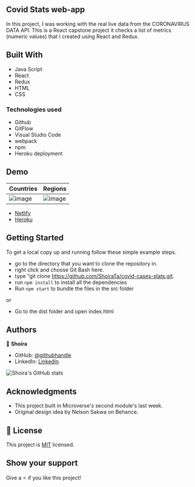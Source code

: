 ## Covid Stats web-app

In this project, I was working with the real live data from the CORONAVIRUS DATA API. This is a React capstone project it checks a list of metrics (numeric values) that I created using React and Redux.

## Built With

- Java Script
- React
- Redux
- HTML
- CSS

### Technologies used

- Github
- GitFlow
- Visual Studio Code
- webpack
- npm
- Heroku deployment

## Demo

Countries  | Regions
------------- | -------------
![image](https://user-images.githubusercontent.com/77038610/148232117-af401d3d-e9f6-4357-b633-e80b36ec3e59.png)  | ![image](https://user-images.githubusercontent.com/77038610/148232222-9e686700-c088-4a2a-bddc-b8070d7509ed.png)
- [Netlify]()
- [Heroku]()

## Getting Started

To get a local copy up and running follow these simple example steps.

- go to the directory that you want to clone the repository in.
- right click and choose Git Bash here.
- type "git clone https://github.com/ShoiraTa/covid-cases-stats.git.
- run `npm install` to install all the dependencies
- Run `npm start` to bundle the files in the src folder

or

- Go to the dist folder and open index.html

## Authors

👤 **Shoira**

- GitHub: [@githubhandle](https://github.com/shoirata)
- LinkedIn: [LinkedIn](https://www.linkedin.com/in/shoira-tashpulatova-bab4a7122/)

![Shoira's GitHub stats](https://github-readme-stats.vercel.app/api?username=shoirata&count_private=true&theme=dark&show_icons=true)

## Acknowledgments

- This project built in Microverse's second module's last week.
- Original design idea by Nelson Sakwa on Behance.

## 📝 License

This project is [MIT](MIT.md) licensed.

## Show your support

Give a ⭐️ if you like this project!
